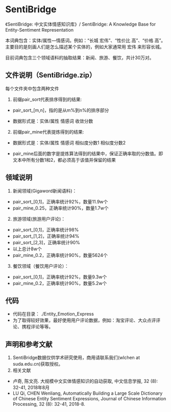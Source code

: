 # SentiBridge

《SentiBridge: 中文实体情感知识库》/ SentiBridge: A Knowledge Base for Entity-Sentiment Representation 

本词典包含：实体/属性—情感词。例如：“长城  宏伟”、“性价比  高”、“价格  高”。主要目的是刻画人们是怎么描述某个实体的，例如大家通常用 宏伟 来形容长城。

目前词典包含三个领域语料的抽取结果：新闻、旅游、餐饮，共计30万对。

## 文件说明（SentiBridge.zip）
每个文件夹中包含两种文件
1. 前缀pair_sort代表排序得到的结果:

  * pair_sort_[m,n]，指的是从m%到n%的排序部分

  * 数据形式是：实体/属性  情感词  收敛分数

2. 前缀pair_mine代表提炼得到的结果:
  * 数据形式是：实体/属性  情感词  相似度分数1  相似度分数2

  * pair_mine后面的数字是提炼算法得到的结果中，保证正确率取的分数值。即文本中所有分数1和2，都必须高于该值并保留的结果

## 领域说明

1. 新闻领域(Gigaword新闻语料)：
  * pair_sort_[0,1]，正确率统计92%，数量11.9w个
  * pair_mine_0.25，正确率统计90%，数量1.7w个

2. 旅游领域(旅游用户评论)：
  * pair_sort_[0,1]，正确率统计98%
  * pair_sort_[1,2]，正确率统计94%
  * pair_sort_[2,3]，正确率统计90%
  * 以上总计8w个
  * pair_mine_0.2，正确率统计90%，数量5624个

3. 餐饮领域（餐饮用户评论）：
  * pair_sort_[0,1]，正确率统计92%，数量9.3w个
  * pair_mine_0.2，正确率统计90%，数量5.2w个


## 代码
* 代码在目录： ./Entity_Emotion_Express
* 为了取得较好效果，最好使用用户评论数据，例如：淘宝评论、大众点评评论、携程评论等等。

## 声明和参考文献
1. SentiBridge数据仅供学术研究使用，商用请联系我们(wlchen at suda.edu.cn)获取授权。
2. 相关文献
  * 卢奇, 陈文亮. 大规模中文实体情感知识的自动获取, 中文信息学报, 32 (8): 32-41, 2018年8月 
  * LU Qi, CHEN Wenliang, Automatically Building a Large Scale Dictionary of Chinese Entity Sentiment Expressions, Journal of Chinese Information Processing, 32 (8): 32-41, 2018-8.

